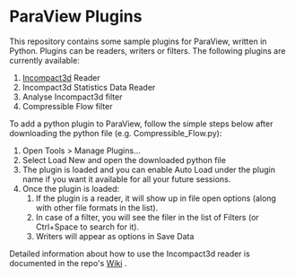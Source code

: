 # ParaView Plugins
This repository contains some sample plugins for ParaView, written in Python. Plugins can be readers, writers or filters. The following plugins are currently available:
1. [Incompact3d](https://www.incompact3d.com/) Reader
2. Incompact3d Statistics Data Reader
3. Analyse Incompact3d filter
4. Compressible Flow filter


To add a python plugin to ParaView, follow the simple steps below after downloading the python file (e.g. Compressible_Flow.py):
1. Open Tools > Manage Plugins...
2. Select Load New and open the downloaded python file 
3. The plugin is loaded and you can enable Auto Load under the plugin name if you want it available for all your future sessions.
4. Once the plugin is loaded:
   1. If the plugin is a reader, it will show up in file open options (along with other file formats in the list). 
   2. In case of a filter, you will see the filer in the list of Filters (or Ctrl+Space to search for it).
   3. Writers will appear as options in Save Data 

Detailed information about how to use the Incompact3d reader is documented in the repo's [Wiki](https://github.com/rajesh-ae/ParaView_plugins/wiki) . 
